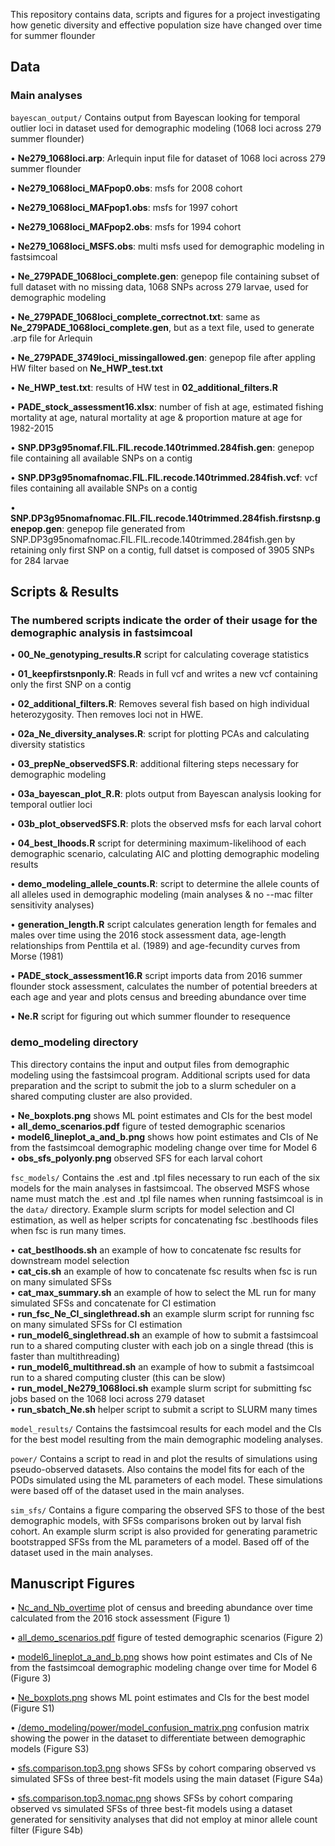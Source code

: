 This repository contains data, scripts and figures for a project investigating how genetic diversity and effective population size have changed over time for summer flounder

## Data

### Main analyses

``` bayescan_output/ ```
Contains output from Bayescan looking for temporal outlier loci in dataset used for demographic modeling (1068 loci across 279 summer flounder)

• **Ne279_1068loci.arp**: Arlequin input file for dataset of 1068 loci across 279 summer flounder

• **Ne279_1068loci_MAFpop0.obs**: msfs for 2008 cohort

• **Ne279_1068loci_MAFpop1.obs**: msfs for 1997 cohort

• **Ne279_1068loci_MAFpop2.obs**: msfs for 1994 cohort

• **Ne279_1068loci_MSFS.obs**: multi msfs used for demographic modeling in fastsimcoal

• **Ne_279PADE_1068loci_complete.gen**: genepop file containing subset of full dataset with no missing data, 1068 SNPs across 279 larvae, used for demographic modeling

• **Ne_279PADE_1068loci_complete_correctnot.txt**: same as **Ne_279PADE_1068loci_complete.gen**, but as a text file, used to generate .arp file for Arlequin

• **Ne_279PADE_3749loci_missingallowed.gen**: genepop file after appling HW filter based on **Ne_HWP_test.txt**

• **Ne_HWP_test.txt**: results of HW test in **02_additional_filters.R**

• **PADE_stock_assessment16.xlsx**: number of fish at age, estimated fishing mortality at age, natural mortality at age & proportion mature at age for 1982-2015

• **SNP.DP3g95nomaf.FIL.FIL.recode.140trimmed.284fish.gen**: genepop file containing all available SNPs on a contig

• **SNP.DP3g95nomafnomac.FIL.FIL.recode.140trimmed.284fish.vcf**: vcf files containing all available SNPs on a contig

• **SNP.DP3g95nomafnomac.FIL.FIL.recode.140trimmed.284fish.firstsnp.genepop.gen**: genepop file generated from SNP.DP3g95nomafnomac.FIL.FIL.recode.140trimmed.284fish.gen by retaining only first SNP on a contig, full datset is composed of 3905 SNPs for 284 larvae


## Scripts & Results
### The numbered scripts indicate the order of their usage for the demographic analysis in fastsimcoal

• **00_Ne_genotyping_results.R** script for calculating coverage statistics

• **01_keepfirstsnponly.R**: Reads in full vcf and writes a new vcf containing only the first SNP on a contig

• **02_additional_filters.R**: Removes several fish based on high individual heterozygosity. Then removes loci not in HWE.

• **02a_Ne_diversity_analyses.R**: script for plotting PCAs and calculating diversity statistics

• **03_prepNe_observedSFS.R**: additional filtering steps necessary for demographic modeling

• **03a_bayescan_plot_R.R**: plots output from Bayescan analysis looking for temporal outlier loci

• **03b_plot_observedSFS.R**: plots the observed msfs for each larval cohort

• **04_best_lhoods.R** script for determining maximum-likelihood of each demographic scenario, calculating AIC and plotting demographic modeling results

• **demo_modeling_allele_counts.R**: script to determine the allele counts of all alleles used in demographic modeling (main analyses & no --mac filter sensitivity analyses)

• **generation_length.R** script calculates generation length for females and males over time using the 2016 stock assessment data, age-length relationships from Penttila et al. (1989) and age-fecundity curves from Morse (1981)

• **PADE_stock_assessment16.R** script imports data from 2016 summer flounder stock assessment, calculates the number of potential breeders at each age and year and plots census and breeding abundance over time

• **Ne.R** script for figuring out which summer flounder to resequence

### **demo_modeling** directory
This directory contains the input and output files from demographic modeling using the fastsimcoal program. Additional scripts used for data preparation and the script to submit the job to a slurm scheduler on a shared computing cluster are also provided.

   • **Ne_boxplots.png** shows ML point estimates and CIs for the best model  
   • **all_demo_scenarios.pdf** figure of tested demographic scenarios  
   • **model6_lineplot_a_and_b.png** shows how point estimates and CIs of Ne from the fastsimcoal demographic modeling change over time for Model 6  
   • **obs_sfs_polyonly.png** observed SFS for each larval cohort  

``` fsc_models/ ```
Contains the .est and .tpl files necessary to run each of the six models for the main analyses in fastsimcoal. The observed MSFS whose name must match the .est and .tpl file names when running fastsimcoal is in the ``` data/ ``` directory. Example slurm scripts for model selection and CI estimation, as well as helper scripts for concatenating fsc .bestlhoods files when fsc is run many times.

   • **cat_bestlhoods.sh** an example of how to concatenate fsc results for downstream model selection   
   • **cat_cis.sh** an example of how to concatenate fsc results when fsc is run on many simulated SFSs  
   • **cat_max_summary.sh** an example of how to select the ML run for many simulated SFSs and concatenate for CI estimation   
   • **run_fsc_Ne_CI_singlethread.sh** an example slurm script for running fsc on many simulated SFSs for CI estimation    
   • **run_model6_singlethread.sh** an example of how to submit a fastsimcoal run to a shared computing cluster with each job on a single thread (this is faster than multithreading)  
   • **run_model6_multithread.sh** an example of how to submit a fastsimcoal run to a shared computing cluster (this can be slow)   
   • **run_model_Ne279_1068loci.sh** example slurm script for submitting fsc jobs based on the 1068 loci across 279 dataset   
   • **run_sbatch_Ne.sh** helper script to submit a script to SLURM many times

``` model_results/ ```
Contains the fastsimcoal results for each model and the CIs for the best model resulting from the main demographic modeling analyses.

``` power/ ```
Contains a script to read in and plot the results of simulations using pseudo-observed datasets. Also contains the model fits for each of the PODs simulated using the ML parameters of each model. These simulations were based off of the dataset used in the main analyses.

``` sim_sfs/ ```
Contains a figure comparing the observed SFS to those of the best demographic models, with SFSs comparisons broken out by larval fish cohort. An example slurm script is also provided for generating parametric bootstrapped SFSs from the ML parameters of a model. Based off of the dataset used in the main analyses.

## Manuscript Figures

• [Nc_and_Nb_overtime](https://github.com/pinskylab/NePADE/blob/master/Nc_and_Nb_overtime.png) plot of census and breeding abundance over time calculated from the 2016 stock assessment (Figure 1)

• [all_demo_scenarios.pdf](https://github.com/pinskylab/NePADE/blob/master/demo_modeling/all_demo_scenarios.pdf) figure of tested demographic scenarios (Figure 2)

• [model6_lineplot_a_and_b.png](https://github.com/pinskylab/NePADE/blob/master/demo_modeling/model6_lineplot_a_and_b.png) shows how point estimates and CIs of Ne from the fastsimcoal demographic modeling change over time for Model 6 (Figure 3)

• [Ne_boxplots.png](https://github.com/pinskylab/NePADE/blob/master/demo_modeling/Ne_boxplots.png) shows ML point estimates and CIs for the best model (Figure S1)

• [/demo_modeling/power/model_confusion_matrix.png](https://github.com/pinskylab/NePADE/blob/master/demo_modeling/power/model_confusion_matrix.png) confusion matrix showing the power in the dataset to differentiate between demographic models (Figure S3)  

• [sfs.comparison.top3.png](https://github.com/pinskylab/NePADE/blob/master/demo_modeling/sim_sfs/sfs.comparison.top3.png) shows SFSs by cohort comparing observed vs simulated SFSs of three best-fit models using the main dataset (Figure S4a)

• [sfs.comparison.top3.nomac.png](https://github.com/pinskylab/NePADE/blob/master/demo_modeling/sim_sfs/sfs.comparison.top3.nomac.png) shows SFSs by cohort comparing observed vs simulated SFSs of three best-fit models using a dataset generated for sensitivity analyses that did not employ at minor allele count filter (Figure S4b)
